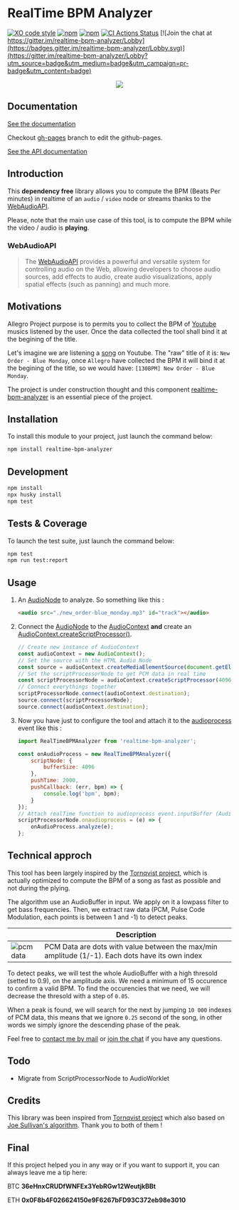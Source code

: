 # RealTime BPM Analyzer

[![XO code style](https://img.shields.io/badge/code_style-XO-5ed9c7.svg)](https://github.com/xojs/xo)
[![npm](https://img.shields.io/npm/dm/realtime-bpm-analyzer.svg)](https://www.npmjs.com/package/realtime-bpm-analyzer)
[![npm](https://img.shields.io/npm/l/realtime-bpm-analyzer.svg)](https://github.com/dlepaux/realtime-bpm-analyzer/blob/master/licence.md)
[![CI Actions Status](https://github.com/dlepaux/realtime-bpm-analyzer/workflows/CI/badge.svg)](https://github.com/dlepaux/realtime-bpm-analyzer/actions)
[![Join the chat at https://gitter.im/realtime-bpm-analyzer/Lobby](https://badges.gitter.im/realtime-bpm-analyzer/Lobby.svg)](https://gitter.im/realtime-bpm-analyzer/Lobby?utm_source=badge&utm_medium=badge&utm_campaign=pr-badge&utm_content=badge)

<div>
  <p align="center">
    <img src="https://dlepaux.github.io/realtime-bpm-analyzer/img/allegro-project.png" style="max-width: 100%; height: auto;">
  </p>
</div>

## Documentation

[See the documentation](https://dlepaux.github.io/realtime-bpm-analyzer/)

Checkout [gh-pages](https://github.com/dlepaux/realtime-bpm-analyzer/tree/gh-pages) branch to edit the github-pages.

[See the API documentation](https://dlepaux.github.io/realtime-bpm-analyzer/api)

## Introduction

This **dependency free** library allows you to compute the BPM (Beats Per minutes) in realtime of an `audio` / `video` node or streams thanks to the [WebAudioAPI](https://developer.mozilla.org/en-US/docs/Web/API/Web_Audio_API).

Please, note that the main use case of this tool, is to compute the BPM while the video / audio is **playing**.


### WebAudioAPI

> The [WebAudioAPI](https://developer.mozilla.org/en-US/docs/Web/API/Web_Audio_API) provides a powerful and versatile system for controlling audio on the Web, allowing developers to choose audio sources, add effects to audio, create audio visualizations, apply spatial effects (such as panning) and much more.


## Motivations

Allegro Project purpose is to permits you to collect the BPM of [Youtube](https://youtube.com) musics listened by the user. Once the data collected the tool shall bind it at the begining of the title.

Let's imagine we are listening a [song](https://www.youtube.com/watch?v=FYH8DsU2WCk) on Youtube. The "raw" title of it is: `New Order - Blue Monday`, once `Allegro` have collected the BPM it will bind it at the begining of the title, so we would have: `[130BPM] New Order - Blue Monday`.

The project is under construction thought and this component [realtime-bpm-analyzer](https://github.com/dlepaux/realtime-bpm-analyzer) is an essential piece of the project.


## Installation

To install this module to your project, just launch the command below:

```bash
npm install realtime-bpm-analyzer
```


## Development

```bash
npm install
npx husky install
npm test
```

## Tests & Coverage

To launch the test suite, just launch the command below:

```bash
npm test
npm run test:report
```


## Usage

1. An [AudioNode](https://developer.mozilla.org/en-US/docs/Web/API/AudioNode) to analyze. So something like this :
    ```html
    <audio src="./new_order-blue_monday.mp3" id="track"></audio>
    ```

2. Connect the [AudioNode](https://developer.mozilla.org/en-US/docs/Web/API/AudioNode) to the [AudioContext](https://developer.mozilla.org/en-US/docs/Web/API/AudioContext) **and** create an [AudioContext.createScriptProcessor()](https://developer.mozilla.org/en-US/docs/Web/API/ScriptProcessorNode).
    ```javascript
    // Create new instance of AudioContext
    const audioContext = new AudioContext();
    // Set the source with the HTML Audio Node
    const source = audioContext.createMediaElementSource(document.getElementById('track'));
    // Set the scriptProcessorNode to get PCM data in real time
    const scriptProcessorNode = audioContext.createScriptProcessor(4096, 1, 1);
    // Connect everythings together
    scriptProcessorNode.connect(audioContext.destination);
    source.connect(scriptProcessorNode);
    source.connect(audioContext.destination);
    ```
    
3. Now you have just to configure the tool and attach it to the [audioprocess](https://developer.mozilla.org/en-US/docs/Web/Events/audioprocess) event like this :
    ```javascript
    import RealTimeBPMAnalyzer from 'realtime-bpm-analyzer';

    const onAudioProcess = new RealTimeBPMAnalyzer({
        scriptNode: {
            bufferSize: 4096
        },
        pushTime: 2000,
        pushCallback: (err, bpm) => {
            console.log('bpm', bpm);
        }
    });
    // Attach realTime function to audioprocess event.inputBuffer (AudioBuffer)
    scriptProcessorNode.onaudioprocess = (e) => {
        onAudioProcess.analyze(e);
    };
    ```


## Technical approch

This tool has been largely inspired by the [Tornqvist project](https://github.com/tornqvist/bpm-detective), which is actually optimized to compute the BPM of a song as fast as possible and not during the plying.

The algorithm use an AudioBuffer in input. We apply on it a lowpass filter to get bass frequencies. Then, we extract raw data (PCM, Pulse Code Modulation, each points is between 1 and -1) to detect peaks.

|                                       | Description                                                                                     |
| ------------------------------------- | ----------------------------------------------------------------------------------------------- |
| ![pcm data](https://dlepaux.github.io/realtime-bpm-analyzer/img/pcm.png "PCM Data") | PCM Data are dots with value between the max/min amplitude (1/-1). Each dots have its own index |

To detect peaks, we will test the whole AudioBuffer with a high thresold (setted to 0.9), on the amplitude axis. We need a minimum of 15 occurence to confirm a valid BPM. To find the occurencies that we need, we will decrease the thresold with a step of `0.05`.

When a peak is found, we will search for the next by jumping `10 000` indexes of PCM data, this means that we ignore `0.25` second of the song, in other words we simply ignore the descending phase of the peak.

Feel free to [contact me by mail](mailto:d.lepaux@gmail.com) or [join the chat](https://gitter.im/realtime-bpm-analyzer/Lobby) if you have any questions.

## Todo

- Migrate from ScriptProcessorNode to AudioWorklet


## Credits

This library was been inspired from [Tornqvist project](https://github.com/tornqvist/bpm-detective) which also based on [Joe Sullivan's algorithm](http://joesul.li/van/beat-detection-using-web-audio/). Thank you to both of them !


## Final

If this project helped you in any way or if you want to support it, you can always leave me a tip here:

BTC **36eHnxCRUDfWNFEx3YebRGw12WeutjkBBt**

ETH **0x0F8b4F026624150e9F6267bFD93C372eb98e3010**
